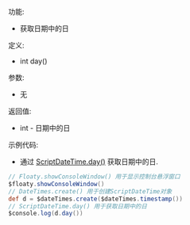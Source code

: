 功能:

+ 获取日期中的日

定义:

+ int day()

参数:

+ 无

返回值:

+ int - 日期中的日

示例代码:

+ 通过 [ScriptDateTime.day()](/API/DateTime/ScriptDateTime/README.md?id=day) 获取日期中的日.

```groovy
// Floaty.showConsoleWindow() 用于显示控制台悬浮窗口
$floaty.showConsoleWindow()
// DateTimes.create() 用于创建ScriptDateTime对象
def d = $dateTimes.create($dateTimes.timestamp())
// ScriptDateTime.day() 用于获取日期中的日
$console.log(d.day())
```